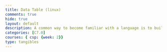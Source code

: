 ```yaml
---
title: Data Table (linux)
comments: true
hide: true
layout: default
description: A common way to become familiar with a language is to build a calculator.  This calculator shows off button with actions.
categories: [C7.0]
courses: { csp: {week: 2}}
type: tangibles
---
```


